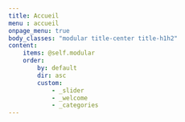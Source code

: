 ```yaml
---
title: Accueil
menu : accueil
onpage_menu: true
body_classes: "modular title-center title-h1h2"
content:
    items: @self.modular
    order:
        by: default
        dir: asc
        custom:
            - _slider
            - _welcome
            - _categories
---
```

